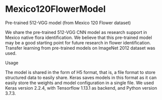 # Mexico120FlowerModel
Pre-trained 512-VGG model (from Mexico 120 Flower dataset)

We share the pre-trained 512-VGG CNN model as research support in Mexico native flora identification. We believe that this pre-trained model may be a good starting point for future research in flower identification. Transfer learning from pre-trained models on ImageNet 2012 dataset was used.

Usage

The model is shared in the form of H5 format, that is, a file format to store structured data to easily share. Keras saves models in this format as it can easily store the weights and model configuration in a single file. We used Keras version 2.2.4, with Tensorflow 1.13.1 as backend, and Python version 3.7.3.
